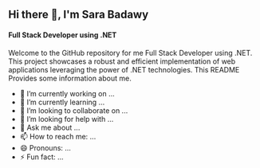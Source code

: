 ## Hi there 👋,  I'm Sara Badawy
#### Full Stack Developer using .NET
Welcome to the GitHub repository for me Full Stack Developer using .NET. This project showcases a robust and efficient implementation of web applications leveraging the power of .NET technologies. This README Provides some information about me.


- 🔭 I’m currently working on ...
- 🌱 I’m currently learning ...
- 👯 I’m looking to collaborate on ...
- 🤔 I’m looking for help with ...
- 💬 Ask me about ...
- 📫 How to reach me: ...
- 😄 Pronouns: ...
- ⚡ Fun fact: ...

